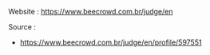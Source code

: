 Website :
https://www.beecrowd.com.br/judge/en

Source :
- https://www.beecrowd.com.br/judge/en/profile/597551
